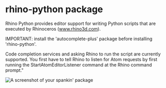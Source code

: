 # rhino-python package

Rhino Python provides editor support for writing Python scripts that are executed by Rhinoceros (www.rhino3d.com).

IMPORTANT: install the 'autocomplete-plus' package before installing 'rhino-python'.

Code completion services and asking Rhino to run the script are currently supported.  You first have to tell Rhino to listen for Atom requests by first running the StartAtomEditorListener command at the Rhino command prompt."

![A screenshot of your spankin' package](https://f.cloud.github.com/assets/69169/2290250/c35d867a-a017-11e3-86be-cd7c5bf3ff9b.gif)
